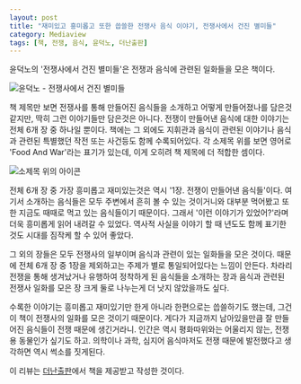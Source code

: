 ```yaml
---
layout: post
title: "재미있고 흥미롭고 또한 씁쓸한 전쟁사 음식 이야기, 전쟁사에서 건진 별미들"
category: Mediaview
tags: [책, 전쟁, 음식, 윤덕노, 더난출판]
---
```


윤덕노의 '전쟁사에서 건진 별미들'은 전쟁과 음식에 관련된 일화들을 모은 책이다.

![윤덕노 - 전쟁사에서 건진 별미들](https://lh3.googleusercontent.com/-6nXyktLzfS4/WCWpSK2d-dI/AAAAAAAARjk/t3WWxc3tRpQTm1MlLkXd2nWb_mnDivXogCKgB/w320/food-and-war-book-2016.jpg "전쟁을 통해 만들어진 음식 등 음식과 관련된 전쟁사 일화들을 모았다.")

책 제목만 보면 전쟁사를 통해 만들어진 음식들을 소개하고 어떻게 만들어졌나를 담은것 같지만, 딱히 그런 이야기들만 담은것은 아니다.
전쟁이 만들어낸 음식에 대한 이야기는 전체 6개 장 중 하나일 뿐이다.
책에는 그 외에도 지휘관과 음식이 관련된 이야기나 음식과 관련된 특별했던 작전 또는 사건등도 함께 수록되어있다.
각 소제목 위를 보면 영어로 'Food And War'라는 표기가 있는데, 이게 오히려 책 제목에 더 적합한 셈이다.

![소제목 위의 아이콘](https://lh3.googleusercontent.com/-NEG7qpPq5CY/WCWtCYbnipI/AAAAAAAARkM/JofJ1sx-SkI0NsUsrbwEoC2H3SrYQxRTgCKgB/s0/food-and-war-book-2016-chapter-title-icon.png "소제목 위에 붙은 Food And War가 책 제목으로는 더 적합하다.")

전체 6개 장 중 가장 흥미롭고 재미있는것은 역시 '1장. 전쟁이 만들어낸 음식들'이다.
여기서 소개하는 음식들은 모두 주변에서 흔히 볼 수 있는 것이거니와
대부분 먹어봤고 또한 지금도 때때로 먹고 있는 음식들이기 때문이다.
그래서 '이런 이야기가 있었어?'라며 더욱 흥미롭게 읽어 내려갈 수 있었다.
역사적 사실을 이야기 할 때 년도도 함께 표기한것도 시대를 짐작케 할 수 있어 좋았다.

그 외의 장들은 모두 전쟁사의 일부이며 음식과 관련이 있는 일화들을 모은 것이다.
때문에 전체 6개 장 중 1장을 제외하고는 주제가 별로 통일되어있다는 느낌이 안든다.
차라리 전쟁을 통해 생겨났거나 유행하여 정착하게 된 음식들을 소개하는 장과
음식과 관련된 전쟁사 일화를 모은 장 크게 둘로 나누는게 더 낫지 않았을까도 싶다.

수록한 이야기는 흥미롭고 재미있기만 한게 아니라 한편으로는 씁쓸하기도 했는데,
그건 이 책이 전쟁사의 일화를 모은 것이기 때문이다.
게다가 지금까지 남아있을만큼 잘 만들어진 음식들이 전쟁 때문에 생긴거라니.
인간은 역시 평화따위와는 어울리지 않는, 전쟁용 동물인가 싶기도 하고.
의학이나 과학, 심지어 음식마저도 전쟁 때문에 발전했다고 생각하면 역시 썩소를 짓게된다.

<div class="im im-info">
이 리뷰는 <a href="http://www.thenanbiz.com/">더난출판</a>에서 책을 제공받고 작성한 것이다.
</div>

